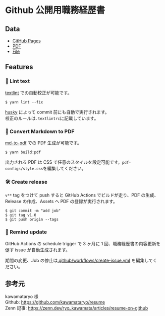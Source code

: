 # Github 公開用職務経歴書

## Data

- [GitHub Pages](https://hagiohagi.github.io/resume/)
- [PDF](https://github.com/hagiohagi/resume/releases)
- [File](https://github.com/hagiohagi/resume/blob/master/docs/README.md)

## Features

### 💅 Lint text

[textlint](https://github.com/textlint/textlint) での自動校正が可能です。

```
$ yarn lint --fix
```

[husky](https://github.com/typicode/husky) によって commit 前にも自動で実行されます。  
校正のルールは`.textlintrc`に記載しています。

### 📝 Convert Markdown to PDF

[md-to-pdf](https://www.npmjs.com/package/md-to-pdf) での PDF 生成が可能です。

```
$ yarn build:pdf
```

出力される PDF は CSS で任意のスタイルを設定可能です。`pdf-configs/style.css`を編集してください。

### 🛠 Create release

`v**` tag をつけて push すると GitHub Actions でビルドが走り、PDF の生成、Release の作成、Assets へ PDF の登録が実行されます。

```
$ git commit -m "add job"
$ git tag v1.0
$ git push origin --tags
```

### 📆 Remind update

GitHub Actions の schedule trigger で 3 ヶ月に 1 回、職務経歴書の内容更新を促す issue が自動生成されます。

期間の変更、Job の停止は[.github/workflows/create-issue.yml](https://github.com/hagiohagi/resume/blob/master/.github/workflows/create-issue.yml) を編集してください。

## 参考元

kawamataryo 様  
Github: https://github.com/kawamataryo/resume  
Zenn 記事: https://zenn.dev/ryo_kawamata/articles/resume-on-github
